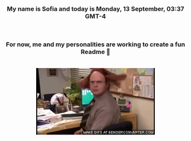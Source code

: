 


<div align="center">
<h3 >My name is Sofia and today is Monday, 13 September, 03:37 GMT-4</h3><br>
<h3 >For now, me and my personalities are working to create a fun Readme 👋
</h3><br>
<img src='img/dwight.gif' alt='working...'/>
</div>

